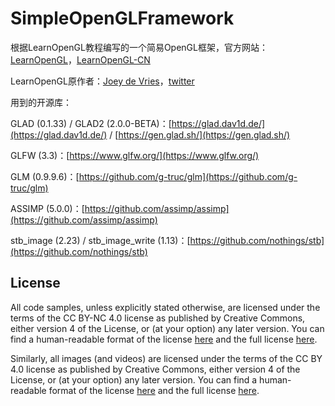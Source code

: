 # SimpleOpenGLFramework

根据LearnOpenGL教程编写的一个简易OpenGL框架，官方网站：[LearnOpenGL](https://learnopengl.com/)，[LearnOpenGL-CN](https://learnopengl-cn.github.io/)

LearnOpenGL原作者：[Joey de Vries](https://joeydevries.com/#home)，[twitter](https://twitter.com/JoeyDeVriez)

用到的开源库：

GLAD (0.1.33) / GLAD2 (2.0.0-BETA)：[https://glad.dav1d.de/](https://glad.dav1d.de/) / [https://gen.glad.sh/](https://gen.glad.sh/)

GLFW (3.3)：[https://www.glfw.org/](https://www.glfw.org/)

GLM (0.9.9.6)：[https://github.com/g-truc/glm](https://github.com/g-truc/glm)

ASSIMP (5.0.0)：[https://github.com/assimp/assimp](https://github.com/assimp/assimp)

stb_image (2.23) / stb_image_write (1.13)：[https://github.com/nothings/stb](https://github.com/nothings/stb)

## License

All code samples, unless explicitly stated otherwise, are licensed under the terms of the CC BY-NC 4.0 license as published by Creative Commons, either version 4 of the License, or (at your option) any later version. You can find a human-readable format of the license [here](https://creativecommons.org/licenses/by-nc/4.0/) and the full license [here](https://creativecommons.org/licenses/by-nc/4.0/legalcode).

Similarly, all images (and videos) are licensed under the terms of the CC BY 4.0 license as published by Creative Commons, either version 4 of the License, or (at your option) any later version. You can find a human-readable format of the license [here](https://creativecommons.org/licenses/by/4.0/) and the full license [here](https://creativecommons.org/licenses/by/4.0/legalcode).
